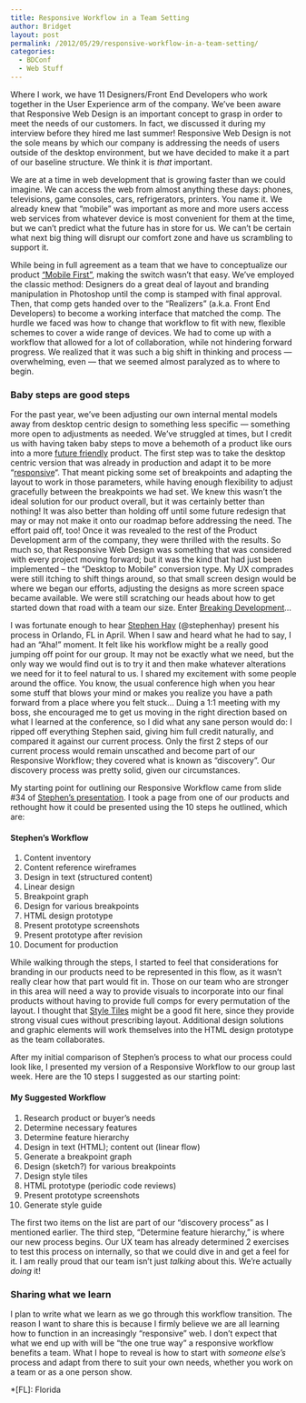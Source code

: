 ```yaml
---
title: Responsive Workflow in a Team Setting
author: Bridget
layout: post
permalink: /2012/05/29/responsive-workflow-in-a-team-setting/
categories:
  - BDConf
  - Web Stuff
---
```

Where I work, we have 11 Designers/Front End Developers who work together in the User Experience arm of the company. We&#8217;ve been aware that Responsive Web Design is an important concept to grasp in order to meet the needs of our customers. In fact, we discussed it during my interview before they hired me last summer! Responsive Web Design is not the sole means by which our company is addressing the needs of users outside of the desktop environment, but we have decided to make it a part of our baseline structure. We think it is *that* important.

<!--more-->

We are at a time in web development that is growing faster than we could imagine. We can access the web from almost anything these days: phones, televisions, game consoles, cars, refrigerators, printers. You name it. We already knew that &#8220;mobile&#8221; was important as more and more users access web services from whatever device is most convenient for them at the time, but we can&#8217;t predict what the future has in store for us. We can&#8217;t be certain what next big thing will disrupt our comfort zone and have us scrambling to support it.

While being in full agreement as a team that we have to conceptualize our product [&#8220;Mobile First&#8221;][1], making the switch wasn&#8217;t that easy. We&#8217;ve employed the classic method: Designers do a great deal of layout and branding manipulation in Photoshop until the comp is stamped with final approval. Then, that comp gets handed over to the &#8220;Realizers&#8221; (a.k.a. Front End Developers) to become a working interface that matched the comp. The hurdle we faced was how to change that workflow to fit with new, flexible schemes to cover a wide range of devices. We had to come up with a workflow that allowed for a lot of collaboration, while not hindering forward progress. We realized that it was such a big shift in thinking and process &mdash; overwhelming, even &mdash; that we seemed almost paralyzed as to where to begin.

### Baby steps are good steps

For the past year, we&#8217;ve been adjusting our own internal mental models away from desktop centric design to something less specific &mdash; something more open to adjustments as needed. We&#8217;ve struggled at times, but I credit us with having taken baby steps to move a behemoth of a product like ours into a more [future friendly][2] product. The first step was to take the desktop centric version that was already in production and adapt it to be more &#8220;[responsive][3]&#8220;. That meant picking some set of breakpoints and adapting the layout to work in those parameters, while having enough flexibility to adjust gracefully between the breakpoints we had set. We knew this wasn&#8217;t the ideal solution for our product overall, but it was certainly better than nothing! It was also better than holding off until some future redesign that may or may not make it onto our roadmap before addressing the need. The effort paid off, too! Once it was revealed to the rest of the Product Development arm of the company, they were thrilled with the results. So much so, that Responsive Web Design was something that was considered with every project moving forward; but it was the kind that had just been implemented &ndash; the &#8220;Desktop to Mobile&#8221; conversion type. My UX comprades were still itching to shift things around, so that small screen design would be where we began our efforts, adjusting the designs as more screen space became available. We were still scratching our heads about how to get started down that road with a team our size. Enter [Breaking Development][4]&hellip;

I was fortunate enough to hear [Stephen Hay][5] (@stephenhay) present his process in Orlando, FL in April. When I saw and heard what he had to say, I had an &#8220;Aha!&#8221; moment. It felt like his workflow might be a really good jumping off point for our group. It may not be exactly what we need, but the only way we would find out is to try it and then make whatever alterations we need for it to feel natural to us. I shared my excitement with some people around the office. You know, the usual conference high when you hear some stuff that blows your mind or makes you realize you have a path forward from a place where you felt stuck&hellip; Duing a 1:1 meeting with my boss, she encouraged me to get us moving in the right direction based on what I learned at the conference, so I did what any sane person would do: I ripped off everything Stephen said, giving him full credit naturally, and compared it against our current process. Only the first 2 steps of our current process would remain unscathed and become part of our Responsive Workflow; they covered what is known as &#8220;discovery&#8221;. Our discovery process was pretty solid, given our circumstances.

My starting point for outlining our Responsive Workflow came from slide #34 of [Stephen&#8217;s presentation][6]. I took a page from one of our products and rethought how it could be presented using the 10 steps he outlined, which are:

#### Stephen&#8217;s Workflow

1.  Content inventory
2.  Content reference wireframes
3.  Design in text (structured content)
4.  Linear design
5.  Breakpoint graph
6.  Design for various breakpoints
7.  HTML design prototype
8.  Present prototype screenshots
9.  Present prototype after revision
10. Document for production

While walking through the steps, I started to feel that considerations for branding in our products need to be represented in this flow, as it wasn&#8217;t really clear how that part would fit in. Those on our team who are stronger in this area will need a way to provide visuals to incorporate into our final products without having to provide full comps for every permutation of the layout. I thought that [Style Tiles][7] might be a good fit here, since they provide strong visual cues without prescribing layout. Additional design solutions and graphic elements will work themselves into the HTML design prototype as the team collaborates.

After my initial comparison of Stephen&#8217;s process to what our process could look like, I presented my version of a Responsive Workflow to our group last week. Here are the 10 steps I suggested as our starting point:

#### My Suggested Workflow

1.  Research product or buyer’s needs
2.  Determine necessary features
3.  Determine feature hierarchy
4.  Design in text (HTML); content out (linear flow)
5.  Generate a breakpoint graph
6.  Design (sketch?) for various breakpoints
7.  Design style tiles
8.  HTML prototype (periodic code reviews)
9.  Present prototype screenshots
10. Generate style guide

The first two items on the list are part of our &#8220;discovery process&#8221; as I mentioned earlier. The third step, &#8220;Determine feature hierarchy,&#8221; is where our new process begins. Our UX team has already determined 2 exercises to test this process on internally, so that we could dive in and get a feel for it. I am really proud that our team isn&#8217;t just *talking* about this. We&#8217;re actually *doing* it!

### Sharing what we learn

I plan to write what we learn as we go through this workflow transition. The reason I want to share this is because I firmly believe we are all learning how to function in an increasingly &#8220;responsive&#8221; web. I don&#8217;t expect that what we end up with will be &#8220;the one true way&#8221; a responsive workflow benefits a team. What I hope to reveal is how to start with *someone else&#8217;s* process and adapt from there to suit your own needs, whether you work on a team or as a one person show.

 [1]: http://www.abookapart.com/products/mobile-first
 [2]: http://futurefriend.ly/
 [3]: http://www.abookapart.com/products/responsive-web-design
 [4]: http://bdconf.com/
 [5]: http://www.the-haystack.com/
 [6]: https://speakerdeck.com/u/stephenhay/p/responsive-design-workflow
 [7]: http://www.alistapart.com/articles/style-tiles-and-how-they-work/

 *[FL]: Florida